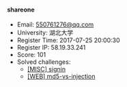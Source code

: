 #### shareone  

* Email: 550761276@qq.com  
* University: 湖北大学  
* Register Time: 2017-07-25 20:00:30  
* Register IP: 58.19.33.241  
* Score: 101  
* Solved challenges: 
  * [[MISC] signin](https://github.com/SniperOJ/Challenges/blob/master/misc/signin.json)  
  * [[WEB] md5-vs-injection](https://github.com/SniperOJ/Challenges/blob/master/web/md5-vs-injection.json)  
